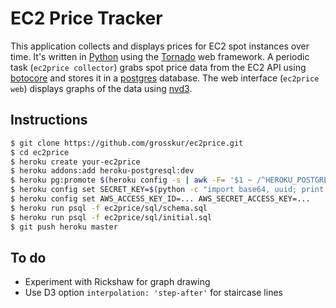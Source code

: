 # EC2 Price Tracker

This application collects and displays prices for EC2 spot instances
over time. It's written in [Python](http://www.python.org/) using the
[Tornado](http://www.tornadoweb.org/) web framework. A periodic task
(`ec2price collector`) grabs spot price data from the EC2 API using
[botocore](https://github.com/boto/botocore) and stores it in a
[postgres](http://www.postgresql.org/) database. The web interface
(`ec2price web`) displays graphs of the data using
[nvd3](http://nvd3.org/).

## Instructions

```bash
$ git clone https://github.com/grosskur/ec2price.git
$ cd ec2price
$ heroku create your-ec2price
$ heroku addons:add heroku-postgresql:dev
$ heroku pg:promote $(heroku config -s | awk -F= '$1 ~ /^HEROKU_POSTGRESQL_[A-Z]+_URL$/ {print $1}')
$ heroku config set SECRET_KEY=$(python -c "import base64, uuid; print base64.b64encode(uuid.uuid4().bytes + uuid.uuid4().bytes)")
$ heroku config set AWS_ACCESS_KEY_ID=... AWS_SECRET_ACCESS_KEY=...
$ heroku run psql -f ec2price/sql/schema.sql
$ heroku run psql -f ec2price/sql/initial.sql
$ git push heroku master
```

## To do

* Experiment with Rickshaw for graph drawing
 * Use D3 option `interpolation: 'step-after'` for staircase lines
